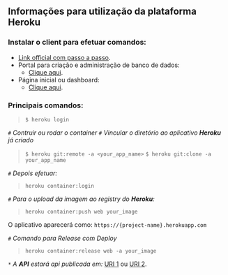 ## Informações para utilização da plataforma Heroku

### Instalar o client para efetuar comandos:
* [Link official com passo a passo](https://devcenter.heroku.com/articles/heroku-cli).
* Portal para criação e administração de banco de dados:
    * [Clique aqui](https://data.heroku.com/).
* Página inicial ou dashboard:
    * [Clique aqui](https://dashboard.heroku.com/).

### Principais comandos:
> `$ heroku login`

`#` *Contruir ou rodar o container*
`#` _Vincular o diretório ao aplicativo **Heroku** já criado_
> `$ heroku git:remote -a <your_app_name>`
`$ heroku git:clone -a your_app_name`

`#` _Depois efetuar:_
> `heroku container:login`

`#` _Para o upload da imagem ao registry do **Heroku**:_
> `heroku container:push web your_image`

O aplicativo aparecerá como: `https://{project-name}.herokuapp.com`

`#` _Comando para Release com Deploy_
> `heroku container:release web -a your_image`

`*` _A __API__ estará api publicada em:_
[URI 1](https://{project-name}.herokuapp.com/swagger/index.html) ou [URI 2](https://{project-name}.herokuapp.com/index.html).